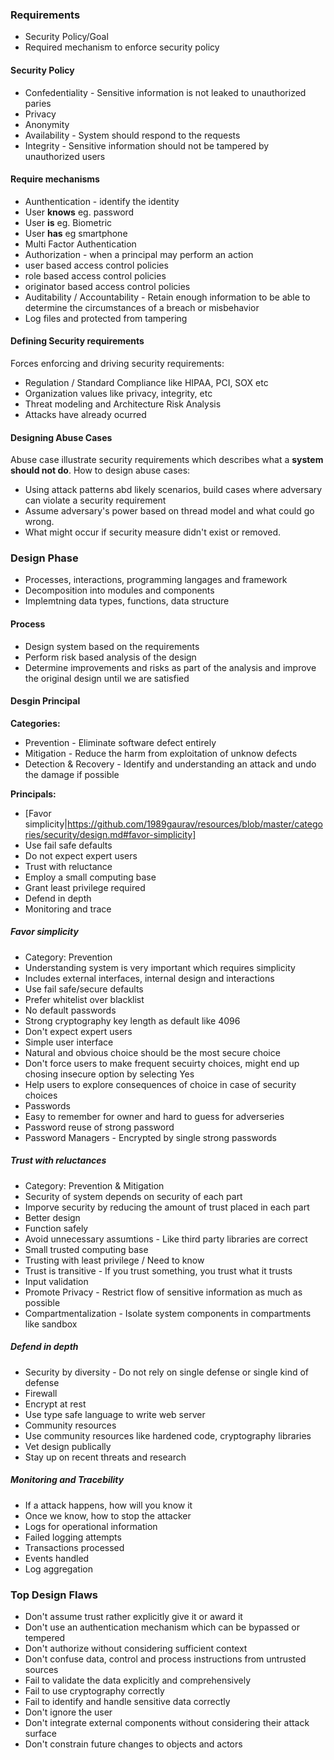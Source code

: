 ### Requirements
* Security Policy/Goal
* Required mechanism to enforce security policy

#### Security Policy
* Confedentiality - Sensitive information is not leaked to unauthorized paries
 * Privacy
 * Anonymity
* Availability - System should respond to the requests
* Integrity - Sensitive information should not be tampered by unauthorized users

#### Require mechanisms
* Aunthentication - identify the identity
 * User __knows__ eg. password
 * User __is__ eg. Biometric
 * User __has__ eg smartphone
 * Multi Factor Authentication
* Authorization - when a principal may perform an action
 * user based access control policies
 * role based access control policies
 * originator based access control policies
* Auditability / Accountability - Retain enough information to be able to determine the circumstances of a breach or misbehavior
 * Log files and protected from tampering


#### Defining Security requirements
Forces enforcing and driving security requirements:
 * Regulation / Standard Compliance like HIPAA, PCI, SOX etc
 * Organization values like privacy, integrity, etc
 * Threat modeling and Architecture Risk Analysis
 * Attacks have already ocurred
 
#### Designing Abuse Cases
Abuse case illustrate security requirements which describes what a __system should not do__. How to design abuse cases:
* Using attack patterns abd likely scenarios, build cases where adversary can violate a security requirement
* Assume adversary's power based on thread model and what could go wrong.
* What might occur if security measure didn't exist or removed.

### Design Phase
* Processes, interactions, programming langages and framework
* Decomposition into modules and components
* Implemtning data types, functions, data structure

#### Process
* Design system based on the requirements
* Perform risk based analysis of the design
* Determine improvements and risks as part of the analysis and improve the original design until we are satisfied

#### Desgin Principal 
__Categories:__
* Prevention - Eliminate software defect entirely
* Mitigation - Reduce the harm from exploitation of unknow defects
* Detection & Recovery - Identify and understanding an attack and undo the damage if possible

__Principals:__
* [Favor simplicity|https://github.com/1989gaurav/resources/blob/master/categories/security/design.md#favor-simplicity]
 * Use fail safe defaults
 * Do not expect expert users
* Trust with reluctance
 * Employ a small computing base
 * Grant least privilege required
* Defend in depth
* Monitoring and trace

##### Favor simplicity
* Category: Prevention
* Understanding system is very important which requires simplicity
* Includes external interfaces, internal design and interactions
* Use fail safe/secure defaults
 * Prefer whitelist over blacklist
 * No default passwords
 * Strong cryptography key length as default like 4096
* Don't expect expert users
 * Simple user interface
 * Natural and obvious choice should be the most secure choice
 * Don't force users to make frequent secuirty choices, might end up chosing insecure option by selecting Yes
 * Help users to explore consequences of choice in case of security choices
* Passwords
 * Easy to remember for owner and hard to guess for adverseries 
 * Password reuse of strong password
 * Password Managers - Encrypted by single strong passwords

##### Trust with reluctances
* Category: Prevention & Mitigation
* Security of system depends on security of each part
* Imporve security by reducing the amount of trust placed in each part
 * Better design
 * Function safely
 * Avoid unnecessary assumtions - Like third party libraries are correct
 * Small trusted computing base
* Trusting with least privilege / Need to know
* Trust is transitive - If you trust something, you trust what it trusts
* Input validation
* Promote Privacy - Restrict flow of sensitive information as much as possible
* Compartmentalization - Isolate system components in compartments like sandbox

##### Defend in depth
* Security by diversity - Do not rely on single defense or single kind of defense
 * Firewall
 * Encrypt at rest
 * Use type safe language to write web server
* Community resources
 * Use community resources like hardened code, cryptography libraries
 * Vet design publically
 * Stay up on recent threats and research 

##### Monitoring and Tracebility
* If a attack happens, how will you know it
* Once we know, how to stop the attacker
* Logs for operational information
 * Failed logging attempts
 * Transactions processed
 * Events handled
* Log aggregation


### Top Design Flaws
* Don't assume trust rather explicitly give it or award it
* Don't use an authentication mechanism which can be bypassed or tempered
* Don't authorize without considering sufficient context
* Don't confuse data, control and process instructions from untrusted sources
* Fail to validate the data explicitly and comprehensively
* Fail to use cryptography correctly
* Fail to identify and handle sensitive data correctly
* Don't ignore the user
* Don't integrate external components without considering their attack surface
* Don't constrain future changes to objects and actors
